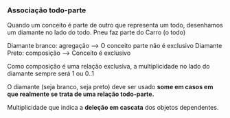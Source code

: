 ### Associação todo-parte

Quando um conceito é parte de outro que representa um todo, desenhamos um diamante no lado do todo.
  Pneu faz parte do Carro (o todo)
  
Diamante branco: agregação --> O conceito parte não é exclusivo
Diamante Preto: composição --> Conceito é exclusivo

Como composição é uma relação exclusiva, a multiplicidade no lado do diamante sempre será 1 ou 0..1

O diamante (seja branco, seja preto) deve ser usado **some em casos em que realmente se trata de uma
 relação todo-parte.**
 
 Multiplicidade que indica a **deleção em cascata** dos objetos dependentes.
 
 
